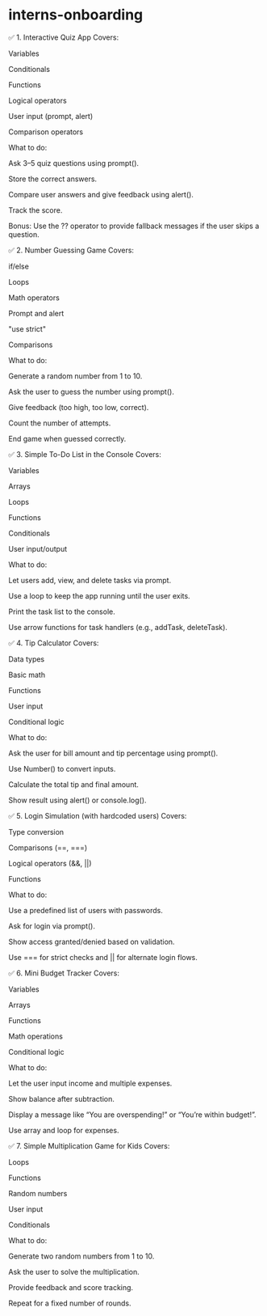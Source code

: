 # interns-onboarding

✅ 1. Interactive Quiz App
Covers:

Variables

Conditionals

Functions

Logical operators

User input (prompt, alert)

Comparison operators

What to do:

Ask 3–5 quiz questions using prompt().

Store the correct answers.

Compare user answers and give feedback using alert().

Track the score.

Bonus: Use the ?? operator to provide fallback messages if the user skips a question.

✅ 2. Number Guessing Game
Covers:

if/else

Loops

Math operators

Prompt and alert

"use strict"

Comparisons

What to do:

Generate a random number from 1 to 10.

Ask the user to guess the number using prompt().

Give feedback (too high, too low, correct).

Count the number of attempts.

End game when guessed correctly.

✅ 3. Simple To-Do List in the Console
Covers:

Variables

Arrays

Loops

Functions

Conditionals

User input/output

What to do:

Let users add, view, and delete tasks via prompt.

Use a loop to keep the app running until the user exits.

Print the task list to the console.

Use arrow functions for task handlers (e.g., addTask, deleteTask).

✅ 4. Tip Calculator
Covers:

Data types

Basic math

Functions

User input

Conditional logic

What to do:

Ask the user for bill amount and tip percentage using prompt().

Use Number() to convert inputs.

Calculate the total tip and final amount.

Show result using alert() or console.log().

✅ 5. Login Simulation (with hardcoded users)
Covers:

Type conversion

Comparisons (==, ===)

Logical operators (&&, ||)

Functions

What to do:

Use a predefined list of users with passwords.

Ask for login via prompt().

Show access granted/denied based on validation.

Use === for strict checks and || for alternate login flows.

✅ 6. Mini Budget Tracker
Covers:

Variables

Arrays

Functions

Math operations

Conditional logic

What to do:

Let the user input income and multiple expenses.

Show balance after subtraction.

Display a message like “You are overspending!” or “You’re within budget!”.

Use array and loop for expenses.

✅ 7. Simple Multiplication Game for Kids
Covers:

Loops

Functions

Random numbers

User input

Conditionals

What to do:

Generate two random numbers from 1 to 10.

Ask the user to solve the multiplication.

Provide feedback and score tracking.

Repeat for a fixed number of rounds.
